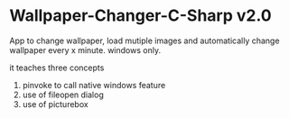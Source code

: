 # Wallpaper-Changer-C-Sharp v2.0
App to change wallpaper, load mutiple images and automatically change wallpaper every x minute. windows only.

it teaches three concepts
1. pinvoke to call native windows feature
2. use of fileopen dialog
3. use of picturebox
